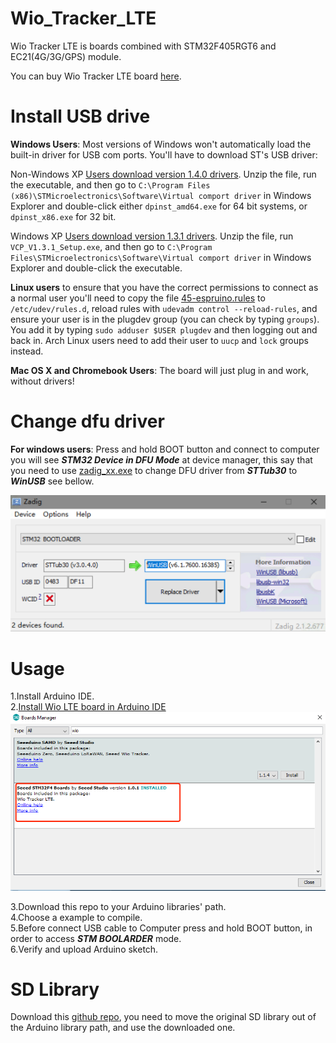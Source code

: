 # Wio_Tracker_LTE
Wio Tracker LTE is boards combined with STM32F405RGT6 and EC21(4G/3G/GPS) module.

You can buy Wio Tracker LTE board [here](https://www.seeedstudio.com). <br>

Install USB drive
===

**Windows Users**: Most versions of Windows won't automatically load the built-in driver for USB com ports. You'll have to download ST's USB driver:

Non-Windows XP [Users download version 1.4.0 drivers](http://www.espruino.com/files/stm32_vcp_1.4.0.zip). Unzip the file, run the executable, and then go to ```C:\Program Files (x86)\STMicroelectronics\Software\Virtual comport driver``` in Windows Explorer and double-click either ```dpinst_amd64.exe``` for 64 bit systems, or ```dpinst_x86.exe``` for 32 bit.

Windows XP [Users download version 1.3.1 drivers](http://www.espruino.com/files/stm32_vcp_1.3.1.zip). Unzip the file, run ```VCP_V1.3.1_Setup.exe```, and then go to ```C:\Program Files\STMicroelectronics\Software\Virtual comport driver``` in Windows Explorer and double-click the executable.

**Linux users** to ensure that you have the correct permissions to connect as a normal user you'll need to copy the file [45-espruino.rules](https://github.com/espruino/Espruino/blob/master/misc/45-espruino.rules) to ```/etc/udev/rules.d```, reload rules with ```udevadm control --reload-rules```, and ensure your user is in the plugdev group (you can check by typing ```groups```). You add it by typing ```sudo adduser $USER plugdev``` and then logging out and back in. Arch Linux users need to add their user to ```uucp``` and ```lock``` groups instead.

**Mac OS X and Chromebook Users**: The board will just plug in and work, without drivers!

Change dfu driver
===

**For windows users**: Press and hold BOOT button and connect to computer you will see ***STM32 Device in DFU Mode*** at device manager, this say that you need to use [zadig_xx.exe](./zadig_2.1.2.exe) to change DFU driver from ***STTub30*** to ***WinUSB*** see bellow. <br>

![zadig](img/zadig.png "zadig")

Usage
===
1.Install Arduino IDE.<br>
2.[Install Wio LTE board in Arduino IDE](https://github.com/Seeed-Studio/Seeed_Platform) <br>
![](img/boardManager.png)

3.Download this repo to your Arduino libraries' path. <br>
4.Choose a example to compile. <br>
5.Before connect USB cable to Computer press and hold BOOT button, in order to access ***STM BOOLARDER*** mode. <br>
6.Verify and upload Arduino sketch.<br>

SD Library
===
Download this [github repo](https://github.com/Seeed-Studio/SD), you need to move the original SD library out of the Arduino library path, and use the downloaded one.



